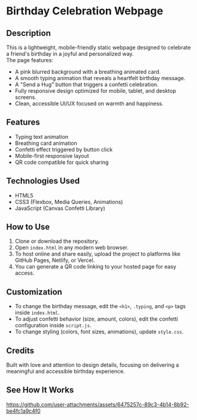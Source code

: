 # Birthday Celebration Webpage

## Description
This is a lightweight, mobile-friendly static webpage designed to celebrate a friend's birthday in a joyful and personalized way.  
The page features:
- A pink blurred background with a breathing animated card.
- A smooth typing animation that reveals a heartfelt birthday message.
- A "Send a Hug" button that triggers a confetti celebration.
- Fully responsive design optimized for mobile, tablet, and desktop screens.
- Clean, accessible UI/UX focused on warmth and happiness.

## Features
- Typing text animation
- Breathing card animation
- Confetti effect triggered by button click
- Mobile-first responsive layout
- QR code compatible for quick sharing

## Technologies Used
- HTML5
- CSS3 (Flexbox, Media Queries, Animations)
- JavaScript (Canvas Confetti Library)

## How to Use
1. Clone or download the repository.
2. Open `index.html` in any modern web browser.
3. To host online and share easily, upload the project to platforms like GitHub Pages, Netlify, or Vercel.
4. You can generate a QR code linking to your hosted page for easy access.

## Customization
- To change the birthday message, edit the `<h1>`, `.typing`, and `<p>` tags inside `index.html`.
- To adjust confetti behavior (size, amount, colors), edit the confetti configuration inside `script.js`.
- To change styling (colors, font sizes, animations), update `style.css`.

## Credits
Built with love and attention to design details, focusing on delivering a meaningful and accessible birthday experience.

## See How It Works
https://github.com/user-attachments/assets/6475257c-89c3-4b14-8b92-be4fc1a9c4f0

